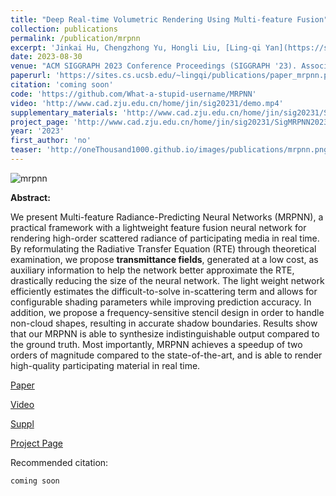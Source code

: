 ```yaml
---
title: "Deep Real-time Volumetric Rendering Using Multi-feature Fusion"
collection: publications
permalink: /publication/mrpnn
excerpt: 'Jinkai Hu, Chengzhong Yu, Hongli Liu, [Ling-qi Yan](https://sites.cs.ucsb.edu/~lingqi/index.html), **Yiqian Wu**, [Xiaogang Jin](http://www.cad.zju.edu.cn/home/jin)'
date: 2023-08-30
venue: "ACM SIGGRAPH 2023 Conference Proceedings (SIGGRAPH '23). Association for Computing Machinery, New York, NY, USA, Article 61, 1–10."
paperurl: 'https://sites.cs.ucsb.edu/~lingqi/publications/paper_mrpnn.pdf'
citation: 'coming soon'
code: 'https://github.com/What-a-stupid-username/MRPNN'
video: 'http://www.cad.zju.edu.cn/home/jin/sig20231/demo.mp4'
supplementary_materials: 'http://www.cad.zju.edu.cn/home/jin/sig20231/Supplementary.pdf'
project_page: 'http://www.cad.zju.edu.cn/home/jin/sig20231/SigMRPNN2023.htm'
year: '2023'
first_author: 'no'
teaser: 'http://oneThousand1000.github.io/images/publications/mrpnn.png'
---
```

![mrpnn](http://oneThousand1000.github.io/images/publications/mrpnn.png)

<b>Abstract:</b>

We present Multi-feature Radiance-Predicting Neural Networks (MRPNN), a practical framework with a lightweight feature fusion neural network for rendering high-order scattered radiance of participating media in real time. By reformulating the Radiative Transfer Equation (RTE) through theoretical examination, we propose **transmittance fields**, generated at a low cost, as auxiliary information to help the network better approximate the RTE, drastically reducing the size of the neural network. The light weight network efficiently estimates the difficult-to-solve in-scattering term and allows for configurable shading parameters while improving prediction accuracy. In addition, we propose a frequency-sensitive stencil design in order to handle non-cloud shapes, resulting in accurate shadow boundaries. Results show that our MRPNN is able to synthesize indistinguishable output compared to the ground truth. Most importantly, MRPNN achieves a speedup of two orders of magnitude compared to the state-of-the-art, and is able to render high-quality participating material in real time.

[Paper](https://sites.cs.ucsb.edu/~lingqi/publications/paper_mrpnn.pdf) 

[Video](http://www.cad.zju.edu.cn/home/jin/sig20231/demo.mp4) 

[Suppl](http://www.cad.zju.edu.cn/home/jin/sig20231/Supplementary.pdf) 

[Project Page](http://www.cad.zju.edu.cn/home/jin/sig20231/SigMRPNN2023.htm)



Recommended citation: 
```
coming soon
```
